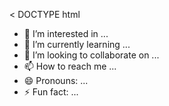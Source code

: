 < DOCTYPE html
- 👀 I’m interested in ...
- 🌱 I’m currently learning ...
- 💞️ I’m looking to collaborate on ...
- 📫 How to reach me ...
- 😄 Pronouns: ...
- ⚡ Fun fact: ...

<!---
OIOIOIOIOIOIOIOIOIOIOIOIOIOIOIOIOOIO/OIOIOIOIOIOIOIOIOIOIOIOIOIOIOIOIOOIO is a ✨ special ✨ repository because its `README.md` (this file) appears on your GitHub profile.
You can click the Preview link to take a look at your changes.
--->
